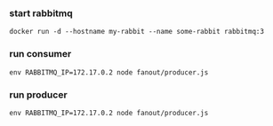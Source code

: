 ### start rabbitmq
```
docker run -d --hostname my-rabbit --name some-rabbit rabbitmq:3
```
### run consumer
```
env RABBITMQ_IP=172.17.0.2 node fanout/producer.js
```
### run producer
```
env RABBITMQ_IP=172.17.0.2 node fanout/producer.js
```